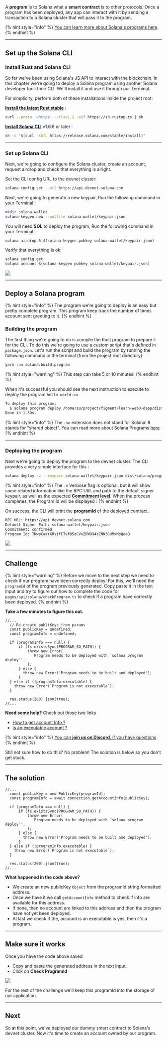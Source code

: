 # 

A **program** is to Solana what a **smart contract** is to other protocols. Once a program has been deployed, any app can interact with it by sending a transaction to a Solana cluster that will pass it to the program.

{% hint style="info" %}
[You can learn more about Solana's programs here](https://docs.solana.com/developing/on-chain-programs/overview).
{% endhint %}

-----------------------------------------

## Set up the Solana CLI

### Install Rust and Solana CLI

So far we've been using Solana's JS API to interact with the blockchain. In this chapter we're going to deploy a Solana program using another Solana developer tool: their CLI. We'll install it and use it through our Terminal.

For simplicity, perform both of these installations inside the project root:

[**Install the latest Rust stable**](https://rustup.rs) : 

```bash
curl --proto '=https' --tlsv1.2 -sSf https://sh.rustup.rs | sh
```

[**Install Solana CLI**](https://docs.solana.com/cli/install-solana-cli-tools) v1.6.6 or later :

```bash
sh -c "$(curl -sSfL https://release.solana.com/stable/install)"
```

-----------------------------------------

### Set up Solana CLI

Next, we're going to configure the Solana cluster, create an account, request airdrop and check that everything is alright.

Set the CLI config URL to the devnet cluster:

```bash
solana config set --url https://api.devnet.solana.com
```

Next, we're going to generate a new keypair, Run the following command in your Terminal :

```bash
mkdir solana-wallet
solana-keygen new --outfile solana-wallet/keypair.json
```

You will need **SOL** to deploy the program, Run the following command in your Terminal :

```bash
solana airdrop 5 $(solana-keygen pubkey solana-wallet/keypair.json)
```

Verify that everything is ok:

```bash
solana config get
solana account $(solana-keygen pubkey solana-wallet/keypair.json)
```

![](../../../.gitbook/assets/solana-deploy-01-v3.gif)

-----------------------------------------
## Deploy a Solana program

{% hint style="info" %}
The program we're going to deploy is an easy but pretty complete program. This program keep track  the number of times account sent greeting to it.
{% endhint %}


### Building the program

The first thing we're going to do is compile the Rust program to prepare it for the CLI. To do this we're going to use a custom script that's defined in `package.json`. Let's run the script and build the program by running the following command in the terminal (from the project root directory):

```bash
yarn run solana:build:program
```

{% hint style="warning" %}
This step can take 5 or 10 minutes!
{% endhint %}

When it's successful you should see the next instruction to execute to deploy the program `hello-world.so`

```bash
To deploy this program:
  $ solana program deploy /home/zu/project/figment/learn-web3-dapp/dist/solana/program/helloworld.so
Done in 1.39s.
```

{% hint style="info" %}
The `.so` extension does not stand for Solana! It stands for "shared object". You can read more about Solana Programs [here](https://docs.solana.com/developing/on-chain-programs/overview) 
{% endhint %}

-----------------------------------------

### Deploying the program

Next we're going to deploy the program to the devnet cluster. The CLI provides a very simple interface for this :

```bash
solana deploy -v --keypair solana-wallet/keypair.json dist/solana/program/helloworld.so 
```

{% hint style="info" %}
The `-v` Verbose flag is optional, but it will show some related information like the RPC URL and path to the default signer keypair, as well as the expected [**Commitment level**](https://docs.solana.com/implemented-proposals/commitment). When the process completes, the Program Id will be displayed :
{% endhint %}

On success, the CLI will print the **programId** of the deployed contract.

```bash
RPC URL: https://api.devnet.solana.com
Default Signer Path: solana-wallet/keypair.json
Commitment: confirmed
Program Id: 7KwpCaaYXRsjfCTvf85eCVuZDW894zZNN38UMxMpQoaQ
```

![](../../../.gitbook/assets/solana-deploy-02-v3.gif)


-----------------------------------------

## Challenge

{% hint style="warning" %}
Before we move to the next step we need to check if our program have been correctly deploy! For this, we'll need the `programId` of the program previously generated. Copy paste it in the text input and try to figure out how to complete the code for `pages/api/solana/checkProgram.ts` to check if a program have correctly been deployed.
{% endhint %}

**Take a few minutes to figure this out.**

```tsx
//...
  // Re-create publiKeys from params
  const publicKey = undefined;
  const programInfo = undefined;

  if (programInfo === null) {
      if (fs.existsSync(PROGRAM_SO_PATH)) {
          throw new Error(
            'Program needs to be deployed with `solana program deploy`',
          );
      } else {
        throw new Error('Program needs to be built and deployed');
      }
  } else if (!programInfo.executable) {
    throw new Error(`Program is not executable`);
  }

  res.status(200).json(true);
//...
```

**Need some help?** Check out those two links
* [How to get account Info ?](https://solana-labs.github.io/solana-web3.js/classes/Connection.html#getAccountInfo)  
* [Is an executable account ?](https://solana-labs.github.io/solana-web3.js/modules.html#AccountInfo)

{% hint style="info" %}
[You can **join us on Discord**, if you have questions](https://discord.gg/fszyM7K)
{% endhint %}

Still not sure how to do this? No problem! The solution is below so you don't get stuck.

----------------------------------

## The solution

```tsx
//...
  const publicKey = new PublicKey(programId);
  const programInfo = await connection.getAccountInfo(publicKey);

  if (programInfo === null) {
      if (fs.existsSync(PROGRAM_SO_PATH)) {
          throw new Error(
            'Program needs to be deployed with `solana program deploy`',
          );
      } else {
        throw new Error('Program needs to be built and deployed');
      }
  } else if (!programInfo.executable) {
    throw new Error(`Program is not executable`);
  }

  res.status(200).json(true);
//...
```

**What happened in the code above?**

* We create an new publicKey `Object` from the programId string formatted address.
* Once we have it we call `getAccountInfo` method to check if info are available for this address.
* If none, then no account are linked to this address and then the program have not yet been deployed.
* At last we check if the, account is an executable is yes, then it's a program.

----------------------------------

## Make sure it works

Once you have the code above saved:
* Copy and paste the generated address in the text input.   
* Click on **Check ProgramId** 

![](../../../.gitbook/assets/solana-deploy-03-v3.gif)

For the rest of the challenge we'll keep this programId into the storage of our application.

----------------------------------

## Next

So at this point, we've deployed our dummy smart contract to Solana's devnet cluster. Now it's time to create an account owned by our program. 
